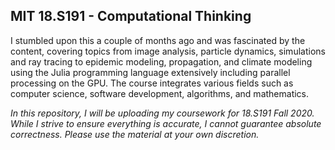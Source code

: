 ## MIT 18.S191 - Computational Thinking 
I stumbled upon this a couple of months ago and was fascinated by the content, covering topics from image analysis, particle dynamics, simulations and ray tracing to epidemic modeling, propagation, and climate modeling using the Julia programming language extensively including parallel processing on the GPU. The course integrates various fields such as computer science, software development, algorithms, and mathematics.

_In this repository, I will be uploading my coursework for 18.S191 Fall 2020. While I strive to ensure everything is accurate, I cannot guarantee absolute correctness. Please use the material at your own discretion._
